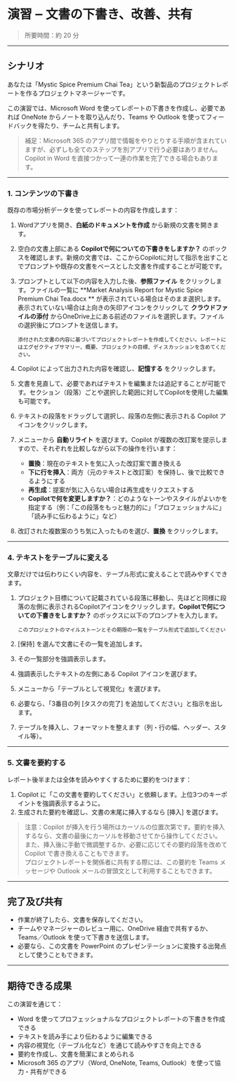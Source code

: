 # 演習 ‒ 文書の下書き、改善、共有

> 所要時間：約 20 分 

---

## シナリオ

あなたは「Mystic Spice Premium Chai Tea」という新製品のプロジェクトレポートを作るプロジェクトマネージャーです。

この演習では、Microsoft Word を使ってレポートの下書きを作成し、必要であれば OneNote からノートを取り込んだり、Teams や Outlook を使ってフィードバックを得たり、チームと共有します。

> 補足：Microsoft 365 のアプリ間で情報をやりとりする手順が含まれていますが、必ずしも全てのステップを別アプリで行う必要はありません。Copilot in Word を直接つかって一連の作業を完了できる場合もあります。

---

### 1. コンテンツの下書き

既存の市場分析データを使ってレポートの内容を作成します：

1. Wordアプリを開き、**白紙のドキュメントを作成** から新規の文書を開きます。  

2. 空白の文書上部にある **Copilotで何についての下書きをしますか？** のボックスを確認します。新規の文書では、ここからCopilotに対して指示を出すことでプロンプトや既存の文書をベースとした文書を作成することが可能です。  

3. プロンプトとして以下の内容を入力した後、**参照ファイル** をクリックします。ファイルの一覧に **Market Analysis Report for Mystic Spice Premium Chai Tea.docx ** が表示されている場合はそのまま選択します。表示されていない場合は上向きの矢印アイコンをクリックして **クラウドファイルの添付** からOneDrive上にある前述のファイルを選択します。ファイルの選択後にプロンプトを送信します。

   ```prompt
   添付された文書の内容に基づいてプロジェクトレポートを作成してください。レポートにはエグゼクティブサマリー、概要、プロジェクトの目標、ディスカッションを含めてください。
   ```

4. Copilot によって出力された内容を確認し、**記憶する** をクリックします。  

5. 文書を見直して、必要であればテキストを編集または追記することが可能です。セクション（段落）ごとや選択した範囲に対してCopilotを使用した編集も可能です。

6. テキストの段落をドラッグして選択し、段落の左側に表示される Copilot アイコンをクリックします。  

7. メニューから **自動リライト** を選びます。Copilot が複数の改訂案を提示しますので、それぞれを比較しながら以下の操作を行います：  
   - **置換**：現在のテキストを気に入った改訂案で置き換える  
   - **下に行を挿入**：両方（元のテキストと改訂案）を保持し、後で比較できるようにする  
   - **再生成**：提案が気に入らない場合は再生成をリクエストする  
   - **Copilotで何を変更しますか？**：どのようなトーンやスタイルがよいかを指定する（例：「この段落をもっと魅力的に」「プロフェッショナルに」「読み手に伝わるように」など）  

8. 改訂された複数案のうち気に入ったものを選び、**置換** をクリックします。

---

### 4. テキストをテーブルに変える

文章だけでは伝わりにくい内容を、テーブル形式に変えることで読みやすくできます。

1. プロジェクト目標について記載されている段落に移動し、先ほどと同様に段落の左側に表示されるCopilotアイコンをクリックします。**Copilotで何についての下書きをしますか？** のボックスに以下のプロンプトを入力します。

   ```prompt
   このプロジェクトのマイルストーンとその期限の一覧をテーブル形式で追加してください
   ```

2. [保持] を選んで文書にその一覧を追加します。  

3. その一覧部分を強調表示します。  

4. 強調表示したテキストの左側にある Copilot アイコンを選びます。  

5. メニューから「テーブルとして視覚化」を選びます。  

6. 必要なら、「3番目の列 [タスクの完了] を追加してください」と指示を出します。  

7. テーブルを挿入し、フォーマットを整えます（列・行の幅、ヘッダー、スタイル等）。

---

### 5. 文書を要約する

レポート後半または全体を読みやすくするために要約をつけます：

1. Copilot に「この文書を要約してください」と依頼します。上位3つのキーポイントを強調表示するように。  
2. 生成された要約を確認し、文書の末尾に挿入するなら [挿入] を選びます。

> 注意：Copilot が挿入を行う場所はカーソルの位置次第です。要約を挿入するなら、文書の最後にカーソルを移動させてから操作してください。  
> また、挿入後に手動で微調整するか、必要に応じてその要約段落を改めて Copilot で書き換えることもできます。  
> プロジェクトレポートを関係者に共有する際には、この要約を Teams メッセージや Outlook メールの冒頭文として利用することもできます。

---

## 完了及び共有

- 作業が終了したら、文書を保存してください。  
- チームやマネージャーのレビュー用に、OneDrive 経由で共有するか、Teams／Outlook を使って下書きを送信します。  
- 必要なら、この文書を PowerPoint のプレゼンテーションに変換する出発点として使うこともできます。

---

## 期待できる成果

この演習を通じて：

- Word を使ってプロフェッショナルなプロジェクトレポートの下書きを作成できる  
- テキストを読み手により伝わるように編集できる  
- 内容の視覚化（テーブル化など）を通じて読みやすさを向上できる  
- 要約を作成し、文書を簡潔にまとめられる  
- Microsoft 365 のアプリ（Word, OneNote, Teams, Outlook）を使って協力・共有ができる

